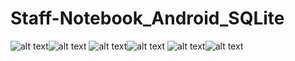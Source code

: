 # Staff-Notebook_Android_SQLite
![alt text](Staff/1.jpg)![alt text](Staff/2.jpg)
![alt text](Staff/3.jpg)![alt text](Staff/4.jpg)
![alt text](Staff/5.jpg)![alt text](Staff/6.jpg)
